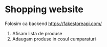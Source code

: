 # Shopping website

Folosim ca backend https://fakestoreapi.com/

1. Afisam lista de produse
2. Adaugam produse in cosul cumparaturi